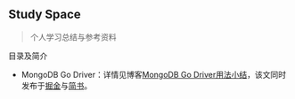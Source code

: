 ## Study Space

> 个人学习总结与参考资料

目录及简介

- MongoDB Go Driver：详情见博客[MongoDB Go Driver用法小结](https://willxu24.github.io/post/20190710-mongogodriver/)，该文同时发布于[掘金](https://juejin.im/post/5d4c3e64e51d4561d044cc8a)与[简书](https://www.jianshu.com/p/ce86a93076c6)。

